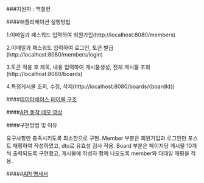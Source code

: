 ###지원자 : 백철현

####애플리케이션 실행방법

1.이메일과 패스워드 입력하여 회원가입(http://localhost:8080/members)

2.이메일과 패스워드 입력하여 로그인, 토큰 발급(http://localhost:8080/members/login)

3.토큰 적용 후 제목, 내용 입력하여 게시물생성, 전체 게시물 조회(http://localhost:8080/boards)

4.특정게시물 조회, 수정, 삭제(http://localhost:8080/boards/{boardId})


####[데이터베이스 테이블 구조](https://dbdiagram.io/d/64d88fbb02bd1c4a5eb0e8ab)


####[API 동작 데모 영상](https://youtu.be/5EnUNwcVgY8)


####구현방법 및 이유

요구사항만 충족시키도록 최소한으로 구현.
Member 부분은 회원가입과 로그인만 포스트 매핑하여 작성하였고, dto로 유효성 검사 적용.
Board 부분은 페이지당 게시물 10개씩 출력되도록 구현했고, 
게시물에 작성자 함께 나오도록 member와 다대일 매핑을 적용. 


#####[API 명세서](https://bch0520.tistory.com/10)
